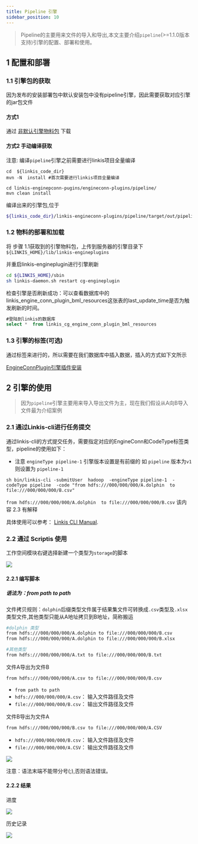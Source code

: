 ```yaml
---
title: Pipeline 引擎
sidebar_position: 10
---
```

> Pipeline的主要用来文件的导入和导出,本文主要介绍`pipeline`(>=1.1.0版本支持)引擎的配置、部署和使用。

## 1 配置和部署

### 1.1 引擎包的获取 

因为发布的安装部署包中默认安装包中没有pipeline引擎，因此需要获取对应引擎的jar包文件 

#### 方式1  

通过 [非默认引擎物料包](https://linkis.apache.org/zh-CN/blog/2022/04/15/how-to-download-engineconn-plugin) 下载

#### 方式2 手动编译获取 

注意: 编译`pipeline`引擎之前需要进行linkis项目全量编译  

```
cd  ${linkis_code_dir} 
mvn -N  install #首次需要进行linkis项目全量编译

cd linkis-enginepconn-pugins/engineconn-plugins/pipeline/
mvn clean install
```

编译出来的引擎包,位于
```bash
${linkis_code_dir}/linkis-engineconn-plugins/pipeline/target/out/pipeline
```

### 1.2 物料的部署和加载


将 步骤 1.1获取到的引擎物料包，上传到服务器的引擎目录下`${LINKIS_HOME}/lib/linkis-engineplugins`


并重启linkis-engineplugin进行引擎刷新
```bash
cd ${LINKIS_HOME}/sbin
sh linkis-daemon.sh restart cg-engineplugin
```

检查引擎是否刷新成功：可以查看数据库中的linkis_engine_conn_plugin_bml_resources这张表的last_update_time是否为触发刷新的时间。

```sql
#登陆到linkis的数据库 
select *  from linkis_cg_engine_conn_plugin_bml_resources
```


### 1.3 引擎的标签(可选)

通过标签来进行的，所以需要在我们数据库中插入数据，插入的方式如下文所示

[EngineConnPlugin引擎插件安装](../deployment/engine-conn-plugin-installation) 


## 2 引擎的使用

>因为`pipeline`引擎主要用来导入导出文件为主，现在我们假设从A向B导入文件最为介绍案例

### 2.1 通过Linkis-cli进行任务提交

通过linkis-cli的方式提交任务，需要指定对应的EngineConn和CodeType标签类型，pipeline的使用如下：

- 注意 `engineType pipeline-1` 引擎版本设置是有前缀的  如 `pipeline` 版本为`v1` 则设置为 `pipeline-1`

```shell
sh bin/linkis-cli -submitUser  hadoop  -engineType pipeline-1  -codeType pipeline  -code "from hdfs:///000/000/000/A.dolphin  to file:///000/000/000/B.csv"
```
`from hdfs:///000/000/000/A.dolphin  to file:///000/000/000/B.csv` 该内容 2.3 有解释

具体使用可以参考： [Linkis CLI Manual](../user-guide/linkiscli-manual.md).




### 2.2 通过 Scriptis 使用

工作空间模块右键选择新建一个类型为`storage`的脚本

![](/Images-zh/EngineConnNew/new_pipeline_script.png)

#### 2.2.1 编写脚本

##### 语法为：from path to path 

文件拷贝规则：`dolphin`后缀类型文件属于结果集文件可转换成`.csv`类型及`.xlsx`类型文件,其他类型只能从A地址拷贝到B地址，简称搬运

```bash
#dolphin 类型
from hdfs:///000/000/000/A.dolphin to file:///000/000/000/B.csv
from hdfs:///000/000/000/A.dolphin to file:///000/000/000/B.xlsx

#其他类型
from hdfs:///000/000/000/A.txt to file:///000/000/000/B.txt
```


文件A导出为文件B
```bash
from hdfs:///000/000/000/A.csv to file:///000/000/000/B.csv
```

- `from path to path`
- `hdfs:///000/000/000/A.csv`： 输入文件路径及文件
- `file:///000/000/000/B.csv`： 输出文件路径及文件


文件B导出为文件A
```bash
from hdfs:///000/000/000/B.csv to file:///000/000/000/A.CSV
```
- `hdfs:///000/000/000/B.csv`： 输入文件路径及文件
- `file:///000/000/000/A.CSV`： 输出文件路径及文件

![](/Images-zh/EngineConnNew/to_write.png)

注意：语法末端不能带分号(;),否则语法错误。

#### 2.2.2 结果
进度 

![](/Images-zh/EngineConnNew/job_state.png)

历史记录

![](/Images-zh/EngineConnNew/historical_information.png)
